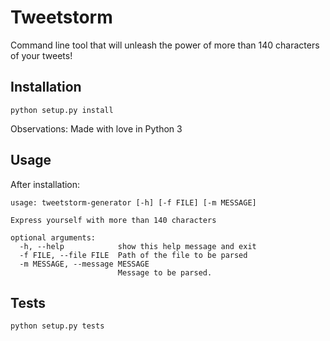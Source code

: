 # Tweetstorm

Command line tool that will unleash the power of more than 140 characters of your tweets!

## Installation

```python setup.py install```

Observations: Made with love in Python 3

## Usage

After installation:

```
usage: tweetstorm-generator [-h] [-f FILE] [-m MESSAGE]

Express yourself with more than 140 characters

optional arguments:
  -h, --help            show this help message and exit
  -f FILE, --file FILE  Path of the file to be parsed
  -m MESSAGE, --message MESSAGE
                        Message to be parsed.

```

## Tests

```python setup.py tests```
